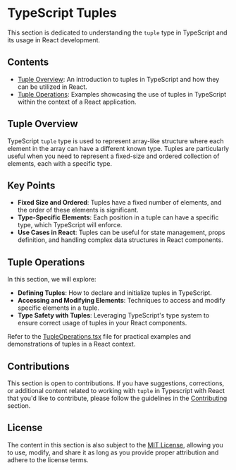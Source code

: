 # TypeScript Tuples

This section is dedicated to understanding the `tuple` type in TypeScript and its usage in React development.

## Contents

- [Tuple Overview](README.md): An introduction to tuples in TypeScript and how they can be utilized in React.
- [Tuple Operations](TupleOperations.tsx): Examples showcasing the use of tuples in TypeScript within the context of a React application.

## Tuple Overview

TypeScript `tuple` type is used to represent array-like structure where each element in the array can have a different known type. Tuples are particularly useful when you need to represent a fixed-size and ordered collection of elements, each with a specific type.

## Key Points

- **Fixed Size and Ordered**: Tuples have a fixed number of elements, and the order of these elements is significant.
- **Type-Specific Elements**: Each position in a tuple can have a specific type, which TypeScript will enforce.
- **Use Cases in React**: Tuples can be useful for state management, props definition, and handling complex data structures in React components.

## Tuple Operations

In this section, we will explore:

- **Defining Tuples**: How to declare and initialize tuples in TypeScript.
- **Accessing and Modifying Elements**: Techniques to access and modify specific elements in a tuple.
- **Type Safety with Tuples**: Leveraging TypeScript's type system to ensure correct usage of tuples in your React components.

Refer to the [TupleOperations.tsx](TupleOperations.tsx) file for practical examples and demonstrations of tuples in a React context.

## Contributions

This section is open to contributions. If you have suggestions, corrections, or additional content related to working with `tuple` in Typescript with React that you'd like to contribute, please follow the guidelines in the [Contributing](../../../Contributing.md) section.

## License

The content in this section is also subject to the [MIT License](../../../LICENSE), allowing you to use, modify, and share it as long as you provide proper attribution and adhere to the license terms.
